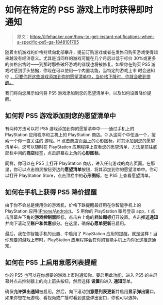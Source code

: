 # 如何在特定的 PS5 游戏上市时获得即时通知

> 原文：<https://lifehacker.com/how-to-get-instant-notifications-when-a-specific-ps5-ga-1848101795>

随着主机游戏的价格持续向北部攀升，提前订购游戏或者在发售日购买游戏使得越来越没有经济意义。尤其是当同样的游戏可能在几个月后以低于标价 30%或更多的价格出售时——到那时那些破坏游戏的错误也将被修复。如果你在购买 PS5 游戏时感到手头拮据，你现在可以使用一个内置功能，当特定的游戏上市 时会通知你 [。只要你将这些游戏添加到你的愿望清单中，当价格下降时，你就会收到提醒。](https://lifehacker.com/8-deal-tracking-sites-all-gamers-should-follow-1847840329) 



我们将向您展示如何将 PS5 游戏添加到您的愿望清单中，以及如何设置降价提醒。

## 如何将 PS5 游戏添加到您的愿望清单中

有两种方法可以将 PS5 游戏添加到你的愿望清单中——通过手机上的 PlayStation 应用程序和主机上的 PlayStation 商店。O 从这两个中任选一个，搜索一个你一直关注的 游戏。H 点击商店页面上的心形图标，将其添加到您的愿望清单中。您可以随时在 PlayStation 应用程序上查看您的愿望清单，方法是前往底部栏中间的**商店**标签，点击屏幕右上角的**心形图标**。

同样，你可以在 PS5 上打开 PlayStation 商店，进入任何游戏的商店页面。在那里，你可以点击购买按钮旁边的**愿望清单**按钮，将其添加到你的愿望清单中。你可以打开 PlayStation Store，点击顶栏中的**心形图标**，在 PS5 上查看愿望清单。

## 如何在手机上获得 PS5 降价提醒

由于你不会总是使用你的游戏机，价格下跌提醒最好用在你智能手机上的 PlayStation 应用([iPhone](https://apps.apple.com/app/playstation-app/id410896080)/[Android](https://play.google.com/store/apps/details?id=com.scee.psxandroid))。 S 用你的 PlayStation 账号登录 app，t 点击屏幕左下角的**游戏控制器**图标，点击右上角的**档位图标**打开设置。点击**推送通知**并向下滚动至**账户和优惠**部分。在这里，确保**心愿单更新**已启用。

最后，我在你智能手机的设置、中启用了 PlayStation 应用的提醒。就是这样！当你想要的游戏上市时，PlayStation 应用程序会在你的智能手机上向你发送推送通知。

## 如何在 PS5 上启用意愿列表提醒

你的 PS5 也可以在你想要的游戏上市时通知你。要启用此功能，进入 PS5 的主屏幕并点击控制器上的向上箭头按钮，然后选择 **设置**和进入 **通知**菜单。

确保**允许弹出通知**被启用。然后，向下滚动到**意愿列表更新**并启用**显示弹出窗口**。如果你想在玩游戏、看视频或广播时看到这些弹出窗口，你也可以选择。